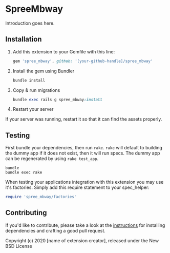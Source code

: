 # SpreeMbway

Introduction goes here.

## Installation

1. Add this extension to your Gemfile with this line:

    ```ruby
    gem 'spree_mbway', github: '[your-github-handle]/spree_mbway'
    ```

2. Install the gem using Bundler

    ```ruby
    bundle install
    ```

3. Copy & run migrations

    ```ruby
    bundle exec rails g spree_mbway:install
    ```

4. Restart your server

  If your server was running, restart it so that it can find the assets properly.

## Testing

First bundle your dependencies, then run `rake`. `rake` will default to building the dummy app if it does not exist, then it will run specs. The dummy app can be regenerated by using `rake test_app`.

```shell
bundle
bundle exec rake
```

When testing your applications integration with this extension you may use it's factories.
Simply add this require statement to your spec_helper:

```ruby
require 'spree_mbway/factories'
```

## Contributing

If you'd like to contribute, please take a look at the
[instructions](CONTRIBUTING.md) for installing dependencies and crafting a good
pull request.

Copyright (c) 2020 [name of extension creator], released under the New BSD License
